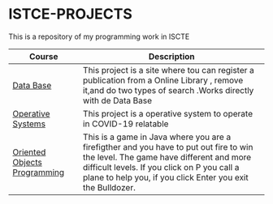 # ISTCE-PROJECTS
This is a repository of my programming work in ISCTE 



| Course | Description | 
| --- | --- |
| [Data Base](https://github.com/bennest98647/ISTCE-PROJECTS/tree/main/Projeto%20BD) | This project is a site where tou can register a publication from a Online Library , remove it,and do two types of search .Works directly with de Data Base | 
| [Operative Systems](https://github.com/bennest98647/ISTCE-PROJECTS/tree/main/Projetos%20SO%202020-2021) | This project is a operative system to operate in COVID-19 relatable |
| [Oriented Objects Programming](https://github.com/bennest98647/ISTCE-PROJECTS/tree/main/Poo%20Project) | This is a game in Java where you are a firefigther and you have to put out fire to win the level. The game have different and more difficult levels. If you click on P you call a plane to help you, if you click Enter you exit the Bulldozer. 
